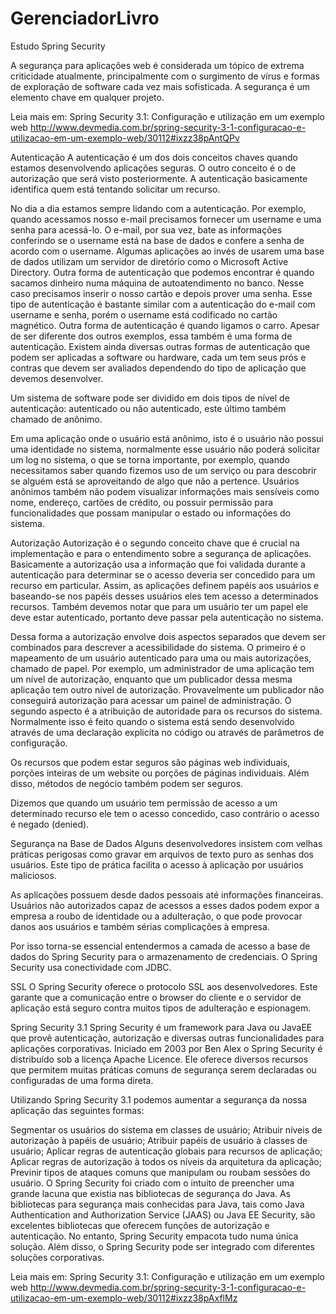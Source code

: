 GerenciadorLivro
================

Estudo Spring Security

A segurança para aplicações web é considerada um tópico de extrema criticidade atualmente, principalmente com o surgimento de vírus e formas de exploração de software cada vez mais sofisticada. A segurança é um elemento chave em qualquer projeto.

Leia mais em: Spring Security 3.1: Configuração e utilização em um exemplo web http://www.devmedia.com.br/spring-security-3-1-configuracao-e-utilizacao-em-um-exemplo-web/30112#ixzz38pAntQPv

Autenticação
A autenticação é um dos dois conceitos chaves quando estamos desenvolvendo aplicações seguras. O outro conceito é o de autorização que será visto posteriormente. A autenticação basicamente identifica quem está tentando solicitar um recurso.

No dia a dia estamos sempre lidando com a autenticação. Por exemplo, quando acessamos nosso e-mail precisamos fornecer um username e uma senha para acessá-lo. O e-mail, por sua vez, bate as informações conferindo se o username está na base de dados e confere a senha de acordo com o username. Algumas aplicações ao invés de usarem uma base de dados utilizam um servidor de diretório como o Microsoft Active Directory. Outra forma de autenticação que podemos encontrar é quando sacamos dinheiro numa máquina de autoatendimento no banco. Nesse caso precisamos inserir o nosso cartão e depois prover uma senha. Esse tipo de autenticação é bastante similar com a autenticação do e-mail com username e senha, porém o username está codificado no cartão magnético. Outra forma de autenticação é quando ligamos o carro. Apesar de ser diferente dos outros exemplos, essa também é uma forma de autenticação. Existem ainda diversas outras formas de autenticação que podem ser aplicadas a software ou hardware, cada um tem seus prós e contras que devem ser avaliados dependendo do tipo de aplicação que devemos desenvolver.

Um sistema de software pode ser dividido em dois tipos de nível de autenticação: autenticado ou não autenticado, este último também chamado de anônimo.

Em uma aplicação onde o usuário está anônimo, isto é o usuário não possui uma identidade no sistema, normalmente esse usuário não poderá solicitar um log no sistema, o que se torna importante, por exemplo, quando necessitamos saber quando fizemos uso de um serviço ou para descobrir se alguém está se aproveitando de algo que não a pertence. Usuários anônimos também não podem visualizar informações mais sensíveis como nome, endereço, cartões de crédito, ou possuir permissão para funcionalidades que possam manipular o estado ou informações do sistema.

Autorização
Autorização é o segundo conceito chave que é crucial na implementação e para o entendimento sobre a segurança de aplicações. Basicamente a autorização usa a informação que foi validada durante a autenticação para determinar se o acesso deveria ser concedido para um recurso em particular. Assim, as aplicações definem papéis aos usuários e baseando-se nos papéis desses usuários eles tem acesso a determinados recursos. Também devemos notar que para um usuário ter um papel ele deve estar autenticado, portanto deve passar pela autenticação no sistema.

Dessa forma a autorização envolve dois aspectos separados que devem ser combinados para descrever a acessibilidade do sistema. O primeiro é o mapeamento de um usuário autenticado para uma ou mais autorizações, chamado de papel. Por exemplo, um administrador de uma aplicação tem um nível de autorização, enquanto que um publicador dessa mesma aplicação tem outro nível de autorização. Provavelmente um publicador não conseguirá autorização para acessar um painel de administração. O segundo aspecto é a atribuição de autoridade para os recursos do sistema. Normalmente isso é feito quando o sistema está sendo desenvolvido através de uma declaração explicita no código ou através de parâmetros de configuração.

Os recursos que podem estar seguros são páginas web individuais, porções inteiras de um website ou porções de páginas individuais. Além disso, métodos de negócio também podem ser seguros.

Dizemos que quando um usuário tem permissão de acesso a um determinado recurso ele tem o acesso concedido, caso contrário o acesso é negado (denied).

Segurança na Base de Dados
Alguns desenvolvedores insistem com velhas práticas perigosas como gravar em arquivos de texto puro as senhas dos usuários. Este tipo de prática facilita o acesso à aplicação por usuários maliciosos.

As aplicações possuem desde dados pessoais até informações financeiras. Usuários não autorizados capaz de acessos a esses dados podem expor a empresa a roubo de identidade ou a adulteração, o que pode provocar danos aos usuários e também sérias complicações à empresa.

Por isso torna-se essencial entendermos a camada de acesso a base de dados do Spring Security para o armazenamento de credenciais. O Spring Security usa conectividade com JDBC.

SSL
O Spring Security oferece o protocolo SSL aos desenvolvedores. Este garante que a comunicação entre o browser do cliente e o servidor de aplicação está seguro contra muitos tipos de adulteração e espionagem.

Spring Security 3.1
Spring Security é um framework para Java ou JavaEE que provê autenticação, autorização e diversas outras funcionalidades para aplicações corporativas. Iniciado em 2003 por Ben Alex o Spring Security é distribuído sob a licença Apache Licence. Ele oferece diversos recursos que permitem muitas práticas comuns de segurança serem declaradas ou configuradas de uma forma direta.

Utilizando Spring Security 3.1 podemos aumentar a segurança da nossa aplicação das seguintes formas:

Segmentar os usuários do sistema em classes de usuário;
Atribuir níveis de autorização à papéis de usuário;
Atribuir papéis de usuário à classes de usuário;
Aplicar regras de autenticação globais para recursos de aplicação;
Aplicar regras de autorização à todos os níveis da arquitetura da aplicação;
Previnir tipos de ataques comuns que manipulam ou roubam sessões do usuário.
O Spring Security foi criado com o intuito de preencher uma grande lacuna que existia nas bibliotecas de segurança do Java. As bibliotecas para segurança mais conhecidas para Java, tais como Java Authentication and Authorization Service (JAAS) ou Java EE Security, são excelentes bibliotecas que oferecem funções de autorização e autenticação. No entanto, Spring Security empacota tudo numa única solução. Além disso, o Spring Security pode ser integrado com diferentes soluções corporativas.



Leia mais em: Spring Security 3.1: Configuração e utilização em um exemplo web http://www.devmedia.com.br/spring-security-3-1-configuracao-e-utilizacao-em-um-exemplo-web/30112#ixzz38pAxflMz